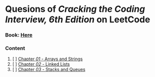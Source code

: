 # Quesions of  _Cracking the Coding Interview, 6th Edition_ on LeetCode

### Book: [Here](https://github.com/Avinash987/Coding/blob/master/Cracking-the-Coding-Interview-6th-Edition-189-Programming-Questions-and-Solutions.pdf)

### Content

1. [ ] [Chapter _01_ - Arrays and Strings](chapter-01%2FREADME.md)
2. [ ] [Chapter _02_ - Linked Lists]()
3. [ ] [Chapter _03_ - Stacks and Queues]()
